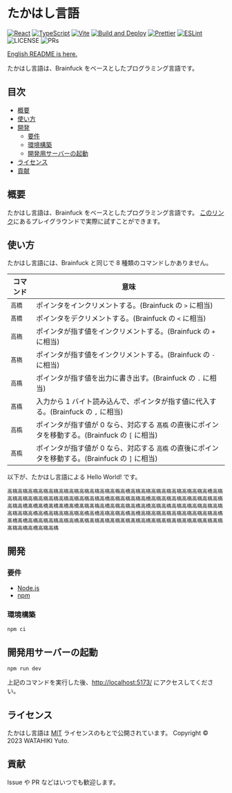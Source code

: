 # たかはし言語

[![React](https://img.shields.io/badge/React-555.svg?logo=react)](https://ja.reactjs.org/)
[![TypeScript](https://img.shields.io/badge/TypeScript-007ACC.svg?logo=typescript&logoColor=white)](https://www.typescriptlang.org/ja/)
[![Vite](https://img.shields.io/badge/Vite-1e1e20.svg?logo=vite)](https://ja.vitejs.dev/)
[![Build and Deploy](https://github.com/chvmvd/takahashi-language/actions/workflows/deploy.yml/badge.svg)](https://github.com/chvmvd/takahashi-language/actions/workflows/deploy.yml)
[![Prettier](https://github.com/chvmvd/takahashi-language/actions/workflows/prettier.yml/badge.svg)](https://github.com/chvmvd/takahashi-language/actions/workflows/prettier.yml)
[![ESLint](https://github.com/chvmvd/takahashi-language/actions/workflows/eslint.yml/badge.svg)](https://github.com/chvmvd/takahashi-language/actions/workflows/eslint.yml)
![LICENSE](https://img.shields.io/badge/license-MIT-informational.svg)
![PRs](https://img.shields.io/badge/PRs-welcome-brightgreen.svg)

[English README is here.](README.md)

たかはし言語は、Brainfuck をベースとしたプログラミング言語です。

## 目次

- [概要](#概要)
- [使い方](#使い方)
- [開発](#開発)
  - [要件](#要件)
  - [環境構築](#環境構築)
  - [開発用サーバーの起動](#開発用サーバーの起動)
- [ライセンス](#ライセンス)
- [貢献](#貢献)

## 概要

たかはし言語は、Brainfuck をベースとしたプログラミング言語です。
[このリンク](https://chvmvd.github.io/takahashi-language/)にあるプレイグラウンドで実際に試すことができます。

## 使い方

たかはし言語には、Brainfuck と同じで 8 種類のコマンドしかありません。

| コマンド | 意味                                                                                             |
| -------- | ------------------------------------------------------------------------------------------------ |
| `高橋`   | ポインタをインクリメントする。(Brainfuck の `>` に相当)                                          |
| `髙橋`   | ポインタをデクリメントする。(Brainfuck の `<` に相当)                                            |
| `高𣘺`   | ポインタが指す値をインクリメントする。(Brainfuck の `+` に相当)                                  |
| `髙𣘺`   | ポインタが指す値をインクリメントする。(Brainfuck の `-` に相当)                                  |
| `高𫞎`   | ポインタが指す値を出力に書き出す。(Brainfuck の `.` に相当)                                      |
| `髙𫞎`   | 入力から 1 バイト読み込んで、ポインタが指す値に代入する。(Brainfuck の `,` に相当)               |
| `高槗`   | ポインタが指す値が 0 なら、対応する `髙槗` の直後にポインタを移動する。(Brainfuck の `[` に相当) |
| `髙槗`   | ポインタが指す値が 0 なら、対応する `高槗` の直後にポインタを移動する。(Brainfuck の `]` に相当) |

以下が、たかはし言語による Hello World! です。

```plain
高𣘺高𣘺高𣘺高𣘺高𣘺高𣘺高𣘺高𣘺高𣘺高𣘺高槗高橋高𣘺高𣘺高𣘺高𣘺高𣘺高𣘺高𣘺高橋高𣘺高𣘺高𣘺高𣘺高𣘺高𣘺高𣘺高𣘺高𣘺高𣘺高橋高𣘺高𣘺高𣘺高橋高𣘺高𣘺高𣘺高𣘺高𣘺高𣘺高𣘺高𣘺高橋髙橋髙橋髙橋髙橋髙橋髙𣘺髙槗高橋高𣘺高𣘺高𫞎高橋高𣘺高𫞎高𣘺高𣘺高𣘺高𣘺高𣘺高𣘺高𣘺高𫞎高𫞎高𣘺高𣘺高𣘺高𫞎高橋高𣘺高𣘺高𫞎高橋高𣘺高𣘺高𣘺高𣘺高𣘺高𣘺高𣘺高𫞎髙橋髙橋高𫞎高𣘺高𣘺高𣘺高𫞎髙𣘺髙𣘺髙𣘺髙𣘺髙𣘺髙𣘺高𫞎髙𣘺髙𣘺髙𣘺髙𣘺髙𣘺髙𣘺髙𣘺髙𣘺高𫞎高橋高𣘺高𫞎
```

## 開発

### 要件

- [Node.js](https://nodejs.org/ja/)
- [npm](https://www.npmjs.com/)

### 環境構築

```shell
npm ci
```

## 開発用サーバーの起動

```shell
npm run dev
```

上記のコマンドを実行した後、[http://localhost:5173/](http://localhost:5173/) にアクセスしてください。

## ライセンス

たかはし言語は [MIT](https://opensource.org/licenses/MIT) ライセンスのもとで公開されています。
Copyright © 2023 WATAHIKI Yuto.

## 貢献

Issue や PR などはいつでも歓迎します。

